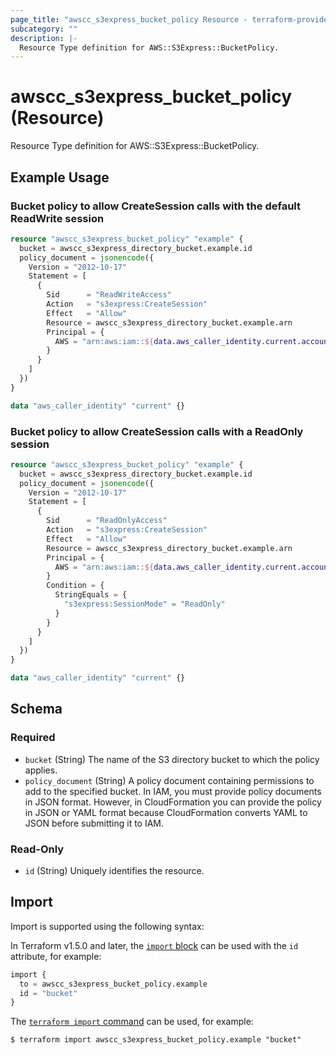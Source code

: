 ```yaml
---
page_title: "awscc_s3express_bucket_policy Resource - terraform-provider-awscc"
subcategory: ""
description: |-
  Resource Type definition for AWS::S3Express::BucketPolicy.
---
```


# awscc_s3express_bucket_policy (Resource)

Resource Type definition for AWS::S3Express::BucketPolicy.

## Example Usage

### Bucket policy to allow CreateSession calls with the default ReadWrite session

```terraform
resource "awscc_s3express_bucket_policy" "example" {
  bucket = awscc_s3express_directory_bucket.example.id
  policy_document = jsonencode({
    Version = "2012-10-17"
    Statement = [
      {
        Sid      = "ReadWriteAccess"
        Action   = "s3express:CreateSession"
        Effect   = "Allow"
        Resource = awscc_s3express_directory_bucket.example.arn
        Principal = {
          AWS = "arn:aws:iam::${data.aws_caller_identity.current.account_id}:root"
        }
      }
    ]
  })
}

data "aws_caller_identity" "current" {}
```

### Bucket policy to allow CreateSession calls with a ReadOnly session

```terraform
resource "awscc_s3express_bucket_policy" "example" {
  bucket = awscc_s3express_directory_bucket.example.id
  policy_document = jsonencode({
    Version = "2012-10-17"
    Statement = [
      {
        Sid      = "ReadOnlyAccess"
        Action   = "s3express:CreateSession"
        Effect   = "Allow"
        Resource = awscc_s3express_directory_bucket.example.arn
        Principal = {
          AWS = "arn:aws:iam::${data.aws_caller_identity.current.account_id}:root"
        }
        Condition = {
          StringEquals = {
            "s3express:SessionMode" = "ReadOnly"
          }
        }
      }
    ]
  })
}

data "aws_caller_identity" "current" {}
```

<!-- schema generated by tfplugindocs -->
## Schema

### Required

- `bucket` (String) The name of the S3 directory bucket to which the policy applies.
- `policy_document` (String) A policy document containing permissions to add to the specified bucket. In IAM, you must provide policy documents in JSON format. However, in CloudFormation you can provide the policy in JSON or YAML format because CloudFormation converts YAML to JSON before submitting it to IAM.

### Read-Only

- `id` (String) Uniquely identifies the resource.

## Import

Import is supported using the following syntax:

In Terraform v1.5.0 and later, the [`import` block](https://developer.hashicorp.com/terraform/language/import) can be used with the `id` attribute, for example:

```terraform
import {
  to = awscc_s3express_bucket_policy.example
  id = "bucket"
}
```

The [`terraform import` command](https://developer.hashicorp.com/terraform/cli/commands/import) can be used, for example:

```shell
$ terraform import awscc_s3express_bucket_policy.example "bucket"
```
